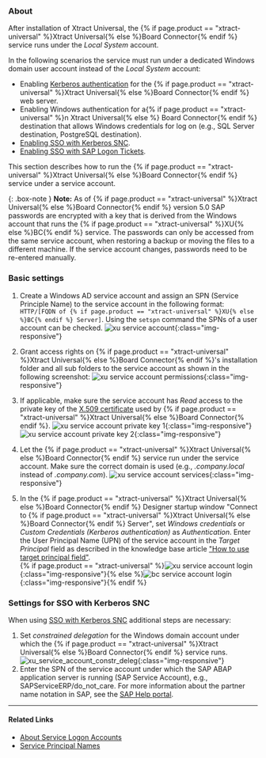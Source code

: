 ### About

After installation of Xtract Universal, the {% if page.product == "xtract-universal" %}Xtract Universal{% else %}Board Connector{% endif %} service runs under the *Local System* account.

In the following scenarios the service must run under a dedicated Windows domain user account instead of the *Local System* account:

- Enabling [Kerberos authentication](../security/server-security#restrict-access-to-windows-ad-users-kerberos-authentication) for the {% if page.product == "xtract-universal" %}Xtract Universal{% else %}Board Connector{% endif %} web server.
- Enabling Windows authentication for a{% if page.product == "xtract-universal" %}n Xtract Universal{% else %} Board Connector{% endif %} destination that allows Windows credentials for log on (e.g., SQL Server destination, PostgreSQL destination).
- [Enabling SSO with Kerberos SNC](https://kb.theobald-software.com/sap-connection/sso-with-kerberos-snc).
- [Enabling SSO with SAP Logon Tickets](https://kb.theobald-software.com/sap-connection/sso-with-logon-ticket).

This section describes how to run the {% if page.product == "xtract-universal" %}Xtract Universal{% else %}Board Connector{% endif %} service under a service account.

{: .box-note }
**Note:** As of {% if page.product == "xtract-universal" %}Xtract Universal{% else %}Board Connector{% endif %} version 5.0 SAP passwords are encrypted with a key that is derived from the Windows account that runs the {% if page.product == "xtract-universal" %}XU{% else %}BC{% endif %} service.
The passwords can only be accessed from the same service account, when restoring a backup or moving the files to a different machine. 
If the service account changes, passwords need to be re-entered manually.

### Basic settings

1. Create a Windows AD service account and assign an SPN (Service Principle Name) to the service account in the following format: ```HTTP/[FQDN of {% if page.product == "xtract-universal" %}XU{% else %}BC{% endif %} Server]```.
Using the ```setspn``` command the SPNs of a user account can be checked.
![xu service account](/img/content/xu/xu-service-account-SPN.png){:class="img-responsive"}

2. Grant access rights on {% if page.product == "xtract-universal" %}Xtract Universal{% else %}Board Connector{% endif %}'s installation folder and all sub folders to the service account as shown in the following screenshot:
![xu service account permissions](/img/content/xu/xu-service-account-permissions.png){:class="img-responsive"}

3. If applicable, make sure the service account has *Read* access to the private key of the [X.509 certificate](../security/install-x.509-Certificate) used by {% if page.product == "xtract-universal" %}Xtract Universal{% else %}Board Connector{% endif %}.
![xu service account private key 1](/img/content/xu/xu-service-account-privatekey_1.png){:class="img-responsive"}
![xu service account private key 2](/img/content/xu/xu-service-account-privatekey_2.png){:class="img-responsive"}

4. Let the {% if page.product == "xtract-universal" %}Xtract Universal{% else %}Board Connector{% endif %} service run under the service account. Make sure the correct domain is used (e.g., *.company.local* instead of *.company.com*).
![xu service account services](/img/content/xu/xu-service-account-services.png){:class="img-responsive"}

5. In the {% if page.product == "xtract-universal" %}Xtract Universal{% else %}Board Connector{% endif %} Designer startup window "Connect to {% if page.product == "xtract-universal" %}Xtract Universal{% else %}Board Connector{% endif %} Server", set *Windows credentials* or *Custom Credentials (Kerberos authentication)* as *Authentication*. Enter the User Principal Name (UPN) of the service account in the *Target Principal* field as described in the knowledge base article ["How to use target principal field"](https://kb.theobald-software.com/xtract-universal/target-principal-TPN).<br>
{% if page.product == "xtract-universal" %}![xu service account login](/img/content/xu/xu-service-account-login.png){:class="img-responsive"}{% else %}![bc service account login](/img/content/bc-service-account-login.png){:class="img-responsive"}{% endif %}

### Settings for SSO with Kerberos SNC

When using [SSO with Kerberos SNC](https://kb.theobald-software.com/sap-connection/sso-with-kerberos-snc) additional steps are necessary:<br>

1. Set *constrained delegation* for the Windows domain account under which the {% if page.product == "xtract-universal" %}Xtract Universal{% else %}Board Connector{% endif %} service runs.
![xu_service_account_constr_deleg](/img/content/XU_SSO_WinAD_Delegation.png){:class="img-responsive"}
2. Enter the SPN of the service account under which the SAP ABAP application server is running (SAP Service Account), e.g., SAPServiceERP/do_not_care.
For more information about the partner name notation in SAP, see the [SAP Help portal](https://help.sap.com/viewer/e815bb97839a4d83be6c4fca48ee5777/7.5.9/en-US/440ebb40b9920d1be10000000a114a6b.html).


*********
#### Related Links
- [About Service Logon Accounts](https://docs.microsoft.com/en-us/windows/win32/ad/about-service-logon-accounts)
- [Service Principal Names](https://docs.microsoft.com/en-us/windows/win32/ad/service-principal-names)

